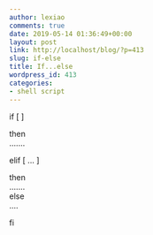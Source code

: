 ```yaml
---
author: lexiao
comments: true
date: 2019-05-14 01:36:49+00:00
layout: post
link: http://localhost/blog/?p=413
slug: if-else
title: If...else
wordpress_id: 413
categories:
- shell script
---
```


if [ ]




then  
.......




elif [ ... ] 




then  
.......  
else  
....




fi  

